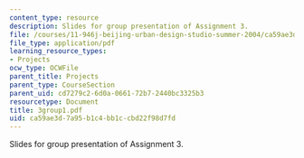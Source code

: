 ```yaml
---
content_type: resource
description: Slides for group presentation of Assignment 3.
file: /courses/11-946j-beijing-urban-design-studio-summer-2004/ca59ae3d7a95b1c4bb1ccbd22f98d7fd_3group1.pdf
file_type: application/pdf
learning_resource_types:
- Projects
ocw_type: OCWFile
parent_title: Projects
parent_type: CourseSection
parent_uid: cd7279c2-6d0a-0661-72b7-2440bc3325b3
resourcetype: Document
title: 3group1.pdf
uid: ca59ae3d-7a95-b1c4-bb1c-cbd22f98d7fd
---
```

Slides for group presentation of Assignment 3.

